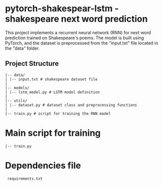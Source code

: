# pytorch-shakespear-lstm - shakespeare next word prediction
This project implements a recurrent neural network (RNN) for next word prediction trained on Shakespeare's poems. The model is built using PyTorch, and the dataset is preprocessed from the "input.txt" file located in the "data" folder.

## Project Structure
```my_project/
|-- data/
| |-- input.txt # shakespeare dataset file
|
|-- models/
| |-- lstm_model.py # LSTM model definition
|
|-- utils/
| |-- dataset.py # dataset class and preprocessing functions
|
|-- train.py # script for training the RNN model
```
# Main script for training 
```|-- train.py```
 # Dependencies file 
``` requirements.txt```
